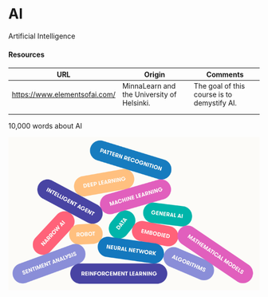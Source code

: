 # AI

Artificial Intelligence

#### Resources

| URL                           | Origin                                     | Comments                                    |
| ----------------------------- | ------------------------------------------ | ------------------------------------------- |
| https://www.elementsofai.com/ | MinnaLearn and the University of Helsinki. | The goal of this course is to demystify AI. |
|                               |                                            |                                             |
|                               |                                            |                                             |

10,000 words about AI

![](images/ai.png)
